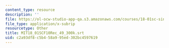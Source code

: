 ```yaml
---
content_type: resource
description: ''
file: https://ol-ocw-studio-app-qa.s3.amazonaws.com/courses/18-01sc-single-variable-calculus-fall-2010/c2a93df8c5b458a995ed302bc4597619_MIT18_01SCF10Rec_49_300k.vtt
file_type: application/x-subrip
resourcetype: Other
title: MIT18_01SCF10Rec_49_300k.srt
uid: c2a93df8-c5b4-58a9-95ed-302bc4597619
---
```

